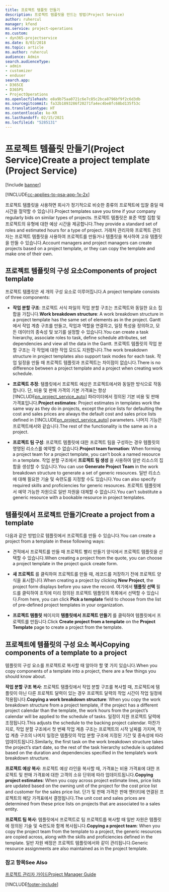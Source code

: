 ```yaml
---
title: 프로젝트 템플릿 만들기
description: 프로젝트 템플릿을 만드는 방법(Project Service)
author: ruhercul
manager: kfend
ms.service: project-operations
ms.custom:
- dyn365-projectservice
ms.date: 8/03/2018
ms.topic: article
ms.author: ruhercul
audience: Admin
search.audienceType:
- admin
- customizer
- enduser
search.app:
- D365CE
- D365PS
- ProjectOperations
ms.openlocfilehash: e8a9b75aa0721c6e7c85c2bca8796bf9f2c6d3db
ms.sourcegitcommit: fa32b1893286f20271fa4ec4be8fc68bd135f53c
ms.translationtype: HT
ms.contentlocale: ko-KR
ms.lasthandoff: 02/15/2021
ms.locfileid: "5285131"
---
```

# <a name="create-a-project-template-project-service"></a><span data-ttu-id="76deb-103">프로젝트 템플릿 만들기(Project Service)</span><span class="sxs-lookup"><span data-stu-id="76deb-103">Create a project template (Project Service)</span></span>

[!include [banner](../includes/psa-now-project-operations.md)]

[!INCLUDE[cc-applies-to-psa-app-1x-2x](../includes/cc-applies-to-psa-app-1x-2x.md)]

<span data-ttu-id="76deb-104">프로젝트 템플릿을 사용하면 회사가 정기적으로 비슷한 종류의 프로젝트에 입찰 중일 때 시간을 절약할 수 있습니다.</span><span class="sxs-lookup"><span data-stu-id="76deb-104">Project templates save you time if your company regularly bids on similar types of projects.</span></span> <span data-ttu-id="76deb-105">프로젝트 템플릿은 표준 역할 집합 및 프로젝트의 유형에 대한 예상 시간을 제공합니다.</span><span class="sxs-lookup"><span data-stu-id="76deb-105">They provide a standard set of roles and estimated hours for a type of project.</span></span> <span data-ttu-id="76deb-106">거래처 관리자와 프로젝트 관리자는 프로젝트 템플릿을 사용하여 프로젝트를 만들거나 템플릿을 복사하여 고유 템플릿을 만들 수 있습니다.</span><span class="sxs-lookup"><span data-stu-id="76deb-106">Account managers and project managers can create projects based on a project template, or they can copy the template and make one of their own.</span></span>  
  
## <a name="components-of-project-template"></a><span data-ttu-id="76deb-107">프로젝트 템플릿의 구성 요소</span><span class="sxs-lookup"><span data-stu-id="76deb-107">Components of project template</span></span>
 <span data-ttu-id="76deb-108">프로젝트 템플릿은 세 개의 구성 요소로 이루어집니다.</span><span class="sxs-lookup"><span data-stu-id="76deb-108">A project template consists of three components:</span></span>  
  
- <span data-ttu-id="76deb-109">**작업 분할 구조**: 프로젝트 서식 파일의 작업 분할 구조는 프로젝트와 동일한 요소 집합을 가집니다.</span><span class="sxs-lookup"><span data-stu-id="76deb-109">**Work breakdown structure**: A work breakdown structure in a project template has the same set of elements as in the project.</span></span> <span data-ttu-id="76deb-110">Gantt에서 작업 계층 구조를 만들고, 작업과 역할을 연결하고, 일정 특성을 정의하고, 모든 데이터의 종속성 및 보기를 설정할 수 있습니다.</span><span class="sxs-lookup"><span data-stu-id="76deb-110">You can create a task hierarchy, associate roles to task, define schedule attributes, set dependencies and view all the data in the Gantt.</span></span> <span data-ttu-id="76deb-111">프로젝트 템플릿의 작업 분할 구조는 각 작업에 대한 작업 모드도 지원합니다.</span><span class="sxs-lookup"><span data-stu-id="76deb-111">The work breakdown structure in project templates also support task modes for each task.</span></span> <span data-ttu-id="76deb-112">작업 일정을 만들 때 프로젝트 템플릿과 프로젝트는 차이점이 없습니다.</span><span class="sxs-lookup"><span data-stu-id="76deb-112">There is no difference between a project template and a project when creating work schedule.</span></span>  
  
- <span data-ttu-id="76deb-113">**프로젝트 추정**: 템플릿에서 프로젝트 예상은 프로젝트에서와 동일한 방식으로 작동합니다. 단, 비용 및 판매 가격의 기본 가격표는 항상 [!INCLUDE[pn_project_service_auto](../includes/pn-project-service-auto.md)] 파라미터에서 정의된 기본 비용 및 판매 가격표입니다.</span><span class="sxs-lookup"><span data-stu-id="76deb-113">**Project estimates**: Project estimates in templates work the same way as they do in projects, except the price lists for defaulting the cost and sales prices are always the default cost and sales price lists defined in [!INCLUDE[pn_project_service_auto](../includes/pn-project-service-auto.md)] parameters.</span></span> <span data-ttu-id="76deb-114">나머지 기능은 프로젝트에서와 같습니다.</span><span class="sxs-lookup"><span data-stu-id="76deb-114">The rest of the functionality is the same as in a project.</span></span>  
  
- <span data-ttu-id="76deb-115">**프로젝트 팀 구성**: 프로젝트 템플릿에 대한 프로젝트 팀을 구성하는 경우 템플릿의 명명된 리소스를 예약할 수 없습니다.</span><span class="sxs-lookup"><span data-stu-id="76deb-115">**Project team formation**: When forming a project team for a project template, you can’t book a named resource in a template.</span></span> <span data-ttu-id="76deb-116">작업 분할 구조에서 **프로젝트 팀 생성** 을 사용하여 일반 리소스의 집합을 생성할 수 있습니다.</span><span class="sxs-lookup"><span data-stu-id="76deb-116">You can use **Generate Project Team** in the work breakdown structure to generate a set of generic resources.</span></span> <span data-ttu-id="76deb-117">일반 리소스에 대해 필요한 기술 및 숙련도를 지정할 수도 있습니다.</span><span class="sxs-lookup"><span data-stu-id="76deb-117">You can also specify required skills and proficiencies for generic resources.</span></span> <span data-ttu-id="76deb-118">프로젝트 템플릿에서 예약 가능한 자원으로 일반 자원을 대체할 수 없습니다.</span><span class="sxs-lookup"><span data-stu-id="76deb-118">You can’t substitute a generic resource with a bookable resource in project templates.</span></span>  
  
## <a name="create-a-project-from-a-template"></a><span data-ttu-id="76deb-119">템플릿에서 프로젝트 만들기</span><span class="sxs-lookup"><span data-stu-id="76deb-119">Create a project from a template</span></span>  
 <span data-ttu-id="76deb-120">다음과 같은 방법으로 템플릿에서 프로젝트를 만들 수 있습니다.</span><span class="sxs-lookup"><span data-stu-id="76deb-120">You can create a project from a template in these following ways:</span></span>  
  
-   <span data-ttu-id="76deb-121">견적에서 프로젝트를 만들 때 프로젝트 빨리 만들기 양식에서 프로젝트 템플릿을 선택할 수 있습니다.</span><span class="sxs-lookup"><span data-stu-id="76deb-121">When creating a project from the quote, you can choose a project template in the project quick create form.</span></span>  
  
-   <span data-ttu-id="76deb-122">**새 프로젝트** 를 클릭하여 프로젝트를 만들 때, 레코드를 저장하기 전에 프로젝트 양식을 표시합니다.</span><span class="sxs-lookup"><span data-stu-id="76deb-122">When creating a project by clicking **New Project**, the project form displays before you save the record.</span></span> <span data-ttu-id="76deb-123">여기에서 **템플릿 선택** 필드를 클릭하여 조직에 미리 정의된 프로젝트 템플릿의 목록에서 선택할 수 있습니다.</span><span class="sxs-lookup"><span data-stu-id="76deb-123">From here, you can click **Pick a template** field to choose from the list of pre-defined project templates in your organization.</span></span>  
  
-   <span data-ttu-id="76deb-124">**프로젝트 템플릿** 페이지의 **템플릿에서 프로젝트 만들기** 를 클릭하여 템플릿에서 프로젝트를 만듭니다.</span><span class="sxs-lookup"><span data-stu-id="76deb-124">Click **Create project from a template** on the **Project Template** page to create a project from the template.</span></span>  
  
## <a name="copying-components-of-a-template-to-a-project"></a><span data-ttu-id="76deb-125">프로젝트에 템플릿의 구성 요소 복사</span><span class="sxs-lookup"><span data-stu-id="76deb-125">Copying components of a template to a project</span></span>  
 <span data-ttu-id="76deb-126">템플릿의 구성 요소를 프로젝트로 복사할 때 알아야 할 몇 가지 있습니다.</span><span class="sxs-lookup"><span data-stu-id="76deb-126">When you copy components of a template into a project, there are a few things you should know about.</span></span>  
  
 <span data-ttu-id="76deb-127">**작업 분할 구조 복사**: 프로젝트 템플릿에서 작업 분할 구조를 복사할 때, 프로젝트에 템플릿이 아닌 다른 프로젝트 달력이 있는 경우 프로젝트 달력의 작업 시간이 작업 일정에 적용됩니다.</span><span class="sxs-lookup"><span data-stu-id="76deb-127">**Copying a work breakdown structure**: When you copy the work breakdown structure from a project template, if the project has a different project calendar than the template, the work hours from the project’s calendar will be applied to the schedule of tasks.</span></span> <span data-ttu-id="76deb-128">일정이 지원 프로젝트 달력에 조정됩니다.</span><span class="sxs-lookup"><span data-stu-id="76deb-128">This adjusts the schedule to the backing project calendar.</span></span> <span data-ttu-id="76deb-129">마찬가지로, 작업 분할 구조에서 첫 번째 작업 계층 구조는 프로젝트의 시작 날짜를 가지며, 작업 계층 구조의 나머지 일정은 템플릿의 작업 분할 구조에 지정된 기간 및 종속성에 따라 업데이트됩니다.</span><span class="sxs-lookup"><span data-stu-id="76deb-129">Similarly, the first task on the work breakdown structure takes the project’s start date, so the rest of the task hierarchy schedule is updated based on the duration and dependencies specified in the template’s work breakdown structure.</span></span>  
  
 <span data-ttu-id="76deb-130">**프로젝트 예상 복사**: 프로젝트 예상 라인을 복사할 때, 가격표는 비용 가격표에 대한 프로젝트 및 판매 가격표에 대한 고객의 소유 단위에 따라 업데이트됩니다.</span><span class="sxs-lookup"><span data-stu-id="76deb-130">**Copying project estimates**: When you copy across project estimate lines, price lists are updated based on the owning unit of the project for the cost price list and customer for the sales price list.</span></span> <span data-ttu-id="76deb-131">단가 및 판매 가격은 판매 엔터티에 연결된 프로젝트의 해당 가격표에서 결정됩니다.</span><span class="sxs-lookup"><span data-stu-id="76deb-131">The unit cost and sales prices are determined from these price lists on projects that are associated to a sales entity.</span></span>  
  
 <span data-ttu-id="76deb-132">**프로젝트 팀 복사**: 템플릿에서 프로젝트로 팀 프로젝트를 복사할 때 일반 자원은 템플릿에 정의된 기술 및 숙련도와 함께 복사됩니다.</span><span class="sxs-lookup"><span data-stu-id="76deb-132">**Copying a project team**: When you copy the project team from the template to a project, the generic resources are copied across, along with the skills and proficiencies defined in the template.</span></span> <span data-ttu-id="76deb-133">일반 자원 배정은 프로젝트 템플릿에서와 같이 관리됩니다.</span><span class="sxs-lookup"><span data-stu-id="76deb-133">Generic resource assignments are also maintained as in the project template.</span></span>  
  
### <a name="see-also"></a><span data-ttu-id="76deb-134">참고 항목</span><span class="sxs-lookup"><span data-stu-id="76deb-134">See Also</span></span>  
 [<span data-ttu-id="76deb-135">프로젝트 관리자 가이드</span><span class="sxs-lookup"><span data-stu-id="76deb-135">Project Manager Guide</span></span>](../psa/project-manager-guide.md)


[!INCLUDE[footer-include](../includes/footer-banner.md)]